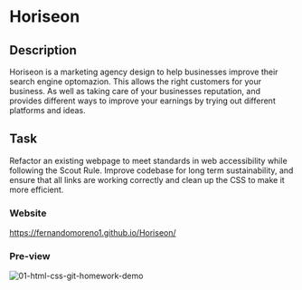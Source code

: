 # Horiseon
## Description
Horiseon is a marketing agency design to help businesses improve their search engine optomazion. This allows the right customers for your business. As well as taking care of your businesses reputation, and provides different ways to improve your earnings by trying out different platforms and ideas.

## Task
Refactor an existing webpage to meet standards in web accessibility while following the Scout Rule. Improve codebase for long term sustainability, and ensure that all links are working correctly and clean up the CSS to make it more efficient.

### Website
https://fernandomoreno1.github.io/Horiseon/

### Pre-view

![01-html-css-git-homework-demo](https://user-images.githubusercontent.com/94732823/147692607-d084b3a8-d7c1-4c0b-978f-62cbf6616412.png)

